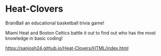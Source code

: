 # Heat-Clovers
BrainBall an educational basketball trivia game!

Miami Heat and Boston Celtics battle it out to find out who has the most knowledge in basic coding!


https://sanjosh24.github.io/Heat-Clovers/HTML/index.html

